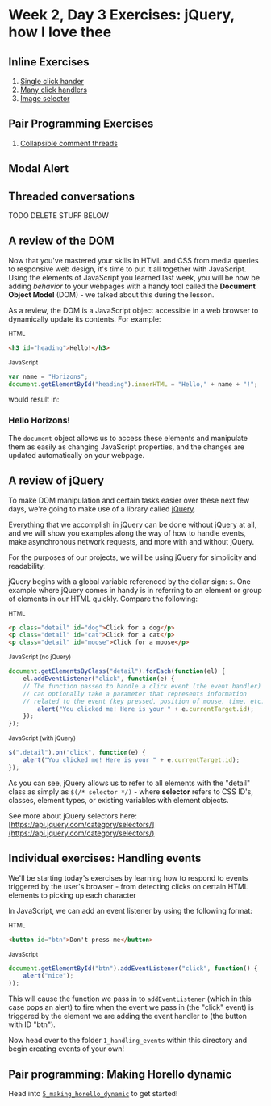 # Week 2, Day 3 Exercises: jQuery, how I love thee

## Inline Exercises

1. [Single click hander](http://codepen.io/moose-horizons/pen/rWbVjj?editors=1011)
1. [Many click handlers](http://codepen.io/moose-horizons/pen/WoWvpN?editors=1010)
1. [Image selector](http://codepen.io/moose-horizons/pen/ObGVwL?editors=1011) 

## Pair Programming Exercises

1. [Collapsible comment threads](comment_threads/README.md)

## Modal Alert

## Threaded conversations

TODO DELETE STUFF BELOW

## A review of the DOM

Now that you've mastered your skills in HTML and CSS from
media queries to responsive web design, it's time to put it
all together with JavaScript. Using the elements of JavaScript
you learned last week, you will be now be adding _behavior_ to
your webpages with a handy tool called the **Document Object Model** (DOM) - 
we talked about this during the lesson.

As a review, the DOM is a JavaScript object accessible in a web
browser to dynamically update its contents. For example:

<sub>HTML</sub>

```html
<h3 id="heading">Hello!</h3>
```

<sub>JavaScript</sub>

```javascript
var name = "Horizons";
document.getElementById("heading").innerHTML = "Hello," + name + "!";
```

would result in:
### Hello Horizons!

The `document` object allows us to access these elements and manipulate 
them as easily as changing JavaScript properties, and the changes are
updated automatically on your webpage.

## A review of jQuery

To make DOM manipulation and certain tasks easier over these next few
days, we're going to make use of a library called [jQuery](http://jquery.com).

Everything that we accomplish in jQuery can be done without jQuery at all,
and we will show you examples along the way of how to handle events,
make asynchronous network requests, and more with and without jQuery.

For the purposes of our projects, we will be using jQuery for simplicity
and readability.

jQuery begins with a global variable referenced by the dollar sign: `$`.
One example where jQuery comes in handy is in referring to an element or
group of elements in our HTML quickly. Compare the following:

<sub>HTML</sub>
```html
<p class="detail" id="dog">Click for a dog</p>
<p class="detail" id="cat">Click for a cat</p>
<p class="detail" id="moose">Click for a moose</p>
```

<sub>JavaScript (no jQuery)</sub>
```javascript
document.getElementsByClass("detail").forEach(function(el) {
    el.addEventListener("click", function(e) {
    // The function passed to handle a click event (the event handler)
    // can optionally take a parameter that represents information
    // related to the event (key pressed, position of mouse, time, etc.)
        alert("You clicked me! Here is your " + e.currentTarget.id);
    }); 
});

```

<sub>JavaScript (with jQuery)</sub>
```javascript
$(".detail").on("click", function(e) {
    alert("You clicked me! Here is your " + e.currentTarget.id);
});
```

As you can see, jQuery allows us to refer to all elements with the "detail"
class as simply as `$(/* selector */)` - where **selector** refers to
CSS ID's, classes, element types, or existing variables with element objects.

See more about jQuery selectors here: 
 [https://api.jquery.com/category/selectors/](https://api.jquery.com/category/selectors/)

## Individual exercises: Handling events

We'll be starting today's exercises by learning how to respond to events 
triggered by the user's browser - from detecting clicks on certain HTML elements
to picking up each character 

In JavaScript, we can add an event listener by using the following format: 

<sub>HTML</sub>

```html
<button id="btn">Don't press me</button>
```

<sub>JavaScript</sub>

```javascript
document.getElementById("btn").addEventListener("click", function() {
	alert("nice");
));
```

This will cause the function we pass in to `addEventListener` (which in this case
pops an alert) to fire when the event we pass in (the "click" event) is triggered
by the element we are adding the event handler to (the button with ID "btn").

Now head over to the folder `1_handling_events` within this directory and begin
creating events of your own!

## Pair programming: Making Horello dynamic


Head into [`5_making_horello_dynamic`](5_making_horello_dynamic/README.md) to get started!


